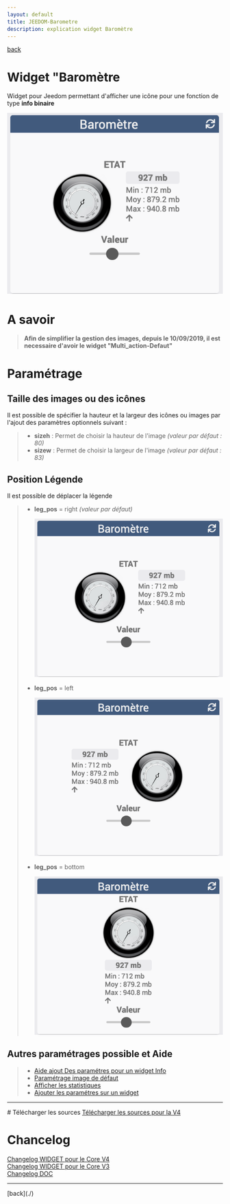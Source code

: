 ```yaml
---
layout: default
title: JEEDOM-Barometre
description: explication widget Baromètre
---
```

[back](./)
# Widget "Baromètre

Widget pour Jeedom permettant d'afficher une icône pour une fonction de type <b>info binaire</b>
<p><img src="img/RESULTAT_JEEDOM_Barometre.png" alt="Resultat" /></p>

# A savoir
<blockquote>
<b>Afin de simplifier la gestion des images, depuis le 10/09/2019, il est necessaire d'avoir le widget "Multi_action-Defaut"</b>
</blockquote>

# Paramétrage
## Taille des images ou des icônes
Il est possible de spécifier la hauteur et la largeur des icônes ou images par l'ajout des paramètres optionnels suivant :
<blockquote>
        <ul>
            <li><b>sizeh</b> : Permet de choisir la hauteur de l'image <i>(valeur par défaut : 80)</i></li>
            <li><b>sizew</b> : Permet de choisir la largeur de l'image <i>(valeur par défaut : 83)</i></li>
        </ul>
</blockquote>

## Position Légende
Il est possible de déplacer la légende
<blockquote>
        <ul>
            <li><b>leg_pos</b> = right <i>(valeur par défaut)</i></li>
            <p><img src="img/RESULTAT_JEEDOM_Barometre.png" alt="Resultat - Droite" /></p>
            <li><b>leg_pos</b> = left</li>
            <p><img src="img/RESULTAT_JEEDOM_Barometre_Left.png" alt="Resultat - Gauche" /></p>
            <li><b>leg_pos</b> = bottom</li>
            <p><img src="img/RESULTAT_JEEDOM_Barometre_Low.png" alt="Resultat - Bas" /></p>
        </ul>
</blockquote>
 
## Autres paramétrages possible et Aide
<blockquote>
        <ul>
            <li><a href="JEEDOM_AIDE_CONFIG_INFOS.html">Aide ajout Des paramétres pour un widget Info</a></li>
            <li><a href="JEEDOM_AIDE_CONFIG_html">Paramétrage image de défaut</a></li>
            <li><a href="JEEDOM_AIDE_CONFIG_STATS.html">Afficher les statistiques</a></li>
            <li><a href="JEEDOM_AIDE_CONFIG_PARA.html">Ajouter les paramétres sur un widget</a></li>
        </ul>
</blockquote>

<hr />
# Télécharger les sources
<a href="https://github.com/JEALG/JEEDOM-Barometre/tree/masterv4">Télécharger les sources pour la V4</a><br/>

# Chancelog
<a href="https://github.com/JEALG/JEEDOM-Barometre/commits/masterv4">Changelog WIDGET pour le Core V4</a><br/>
<a href="https://github.com/JEALG/JEEDOM-Barometre/commits/master">Changelog WIDGET pour le Core V3</a><br/>
<a href="https://github.com/JEALG/JEEDOM-Widget_JAG-doc/commits/master">Changelog DOC</a>

<hr />
[back](./)